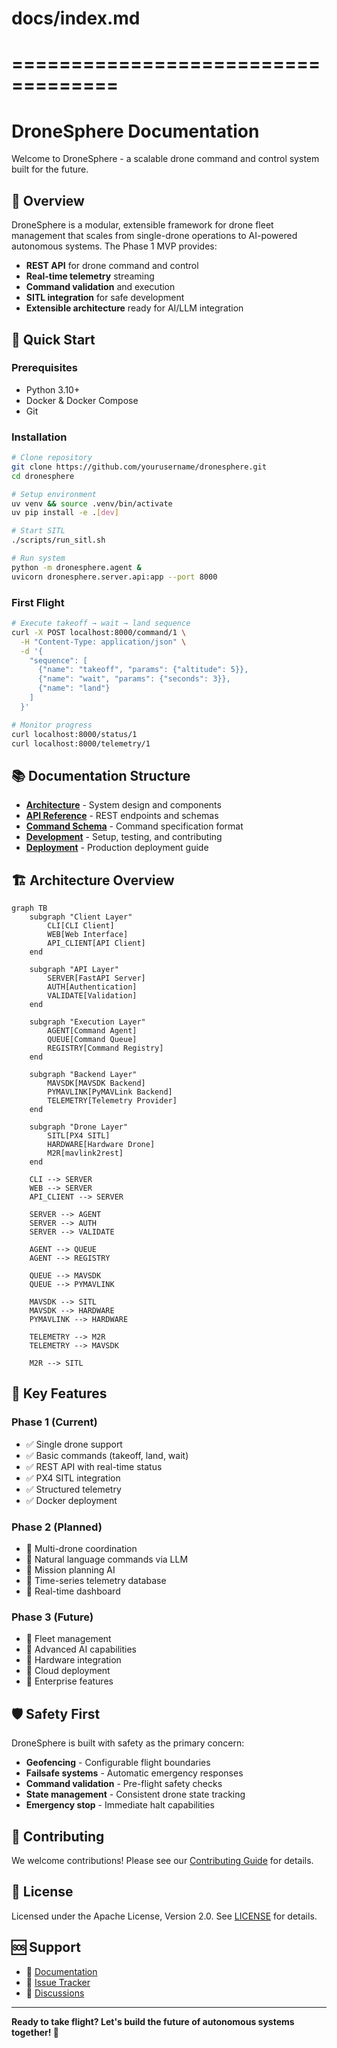 # docs/index.md
# ===================================

# DroneSphere Documentation

Welcome to DroneSphere - a scalable drone command and control system built for the future.

## 🎯 Overview

DroneSphere is a modular, extensible framework for drone fleet management that scales from single-drone operations to AI-powered autonomous systems. The Phase 1 MVP provides:

- **REST API** for drone command and control
- **Real-time telemetry** streaming
- **Command validation** and execution
- **SITL integration** for safe development
- **Extensible architecture** ready for AI/LLM integration

## 🚀 Quick Start

### Prerequisites

- Python 3.10+
- Docker & Docker Compose
- Git

### Installation

```bash
# Clone repository
git clone https://github.com/yourusername/dronesphere.git
cd dronesphere

# Setup environment
uv venv && source .venv/bin/activate
uv pip install -e .[dev]

# Start SITL
./scripts/run_sitl.sh

# Run system
python -m dronesphere.agent &
uvicorn dronesphere.server.api:app --port 8000
```

### First Flight

```bash
# Execute takeoff → wait → land sequence
curl -X POST localhost:8000/command/1 \
  -H "Content-Type: application/json" \
  -d '{
    "sequence": [
      {"name": "takeoff", "params": {"altitude": 5}},
      {"name": "wait", "params": {"seconds": 3}},
      {"name": "land"}
    ]
  }'

# Monitor progress
curl localhost:8000/status/1
curl localhost:8000/telemetry/1
```

## 📚 Documentation Structure

- **[Architecture](architecture.md)** - System design and components
- **[API Reference](api.md)** - REST endpoints and schemas
- **[Command Schema](command-schema.md)** - Command specification format
- **[Development](development/)** - Setup, testing, and contributing
- **[Deployment](deployment.md)** - Production deployment guide

## 🏗️ Architecture Overview

```mermaid
graph TB
    subgraph "Client Layer"
        CLI[CLI Client]
        WEB[Web Interface]
        API_CLIENT[API Client]
    end
    
    subgraph "API Layer"
        SERVER[FastAPI Server]
        AUTH[Authentication]
        VALIDATE[Validation]
    end
    
    subgraph "Execution Layer"
        AGENT[Command Agent]
        QUEUE[Command Queue]
        REGISTRY[Command Registry]
    end
    
    subgraph "Backend Layer"
        MAVSDK[MAVSDK Backend]
        PYMAVLINK[PyMAVLink Backend]
        TELEMETRY[Telemetry Provider]
    end
    
    subgraph "Drone Layer"
        SITL[PX4 SITL]
        HARDWARE[Hardware Drone]
        M2R[mavlink2rest]
    end
    
    CLI --> SERVER
    WEB --> SERVER
    API_CLIENT --> SERVER
    
    SERVER --> AGENT
    SERVER --> AUTH
    SERVER --> VALIDATE
    
    AGENT --> QUEUE
    AGENT --> REGISTRY
    
    QUEUE --> MAVSDK
    QUEUE --> PYMAVLINK
    
    MAVSDK --> SITL
    MAVSDK --> HARDWARE
    PYMAVLINK --> HARDWARE
    
    TELEMETRY --> M2R
    TELEMETRY --> MAVSDK
    
    M2R --> SITL
```

## 🎯 Key Features

### Phase 1 (Current)
- ✅ Single drone support
- ✅ Basic commands (takeoff, land, wait)
- ✅ REST API with real-time status
- ✅ PX4 SITL integration
- ✅ Structured telemetry
- ✅ Docker deployment

### Phase 2 (Planned)
- 🔄 Multi-drone coordination
- 🔄 Natural language commands via LLM
- 🔄 Mission planning AI
- 🔄 Time-series telemetry database
- 🔄 Real-time dashboard

### Phase 3 (Future)
- 🔮 Fleet management
- 🔮 Advanced AI capabilities
- 🔮 Hardware integration
- 🔮 Cloud deployment
- 🔮 Enterprise features

## 🛡️ Safety First

DroneSphere is built with safety as the primary concern:

- **Geofencing** - Configurable flight boundaries
- **Failsafe systems** - Automatic emergency responses
- **Command validation** - Pre-flight safety checks
- **State management** - Consistent drone state tracking
- **Emergency stop** - Immediate halt capabilities

## 🤝 Contributing

We welcome contributions! Please see our [Contributing Guide](development/contributing.md) for details.

## 📄 License

Licensed under the Apache License, Version 2.0. See [LICENSE](../LICENSE) for details.

## 🆘 Support

- 📖 [Documentation](https://yourusername.github.io/dronesphere)
- 🐛 [Issue Tracker](https://github.com/yourusername/dronesphere/issues)
- 💬 [Discussions](https://github.com/yourusername/dronesphere/discussions)

---

**Ready to take flight? Let's build the future of autonomous systems together! 🚁**